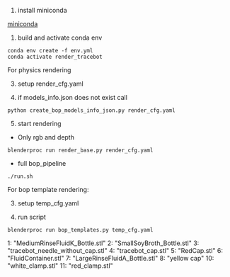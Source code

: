 1. install miniconda

[miniconda](https://docs.conda.io/en/latest/miniconda.html#)

1.  build and activate conda env
```
conda env create -f env.yml
conda activate render_tracebot
```

For physics rendering

3. setup render_cfg.yaml

4. if models_info.json does not exist call
```
python create_bop_models_info_json.py render_cfg.yaml 
```

5. start rendering

 - Only rgb and depth
```
blenderproc run render_base.py render_cfg.yaml
```

- full bop_pipeline
```
./run.sh
```
For bop template rendering:

3. setup temp_cfg.yaml

4. run script
```
blenderproc run bop_templates.py temp_cfg.yaml
```






1: "MediumRinseFluidK_Bottle.stl"
2: "SmallSoyBroth_Bottle.stl"
3: "tracebot_needle_without_cap.stl"
4: "tracebot_cap.stl"
5: "RedCap.stl"
6: "FluidContainer.stl"
7: "LargeRinseFluidA_Bottle.stl"
8: "yellow cap"
10: "white_clamp.stl"
11: "red_clamp.stl"
